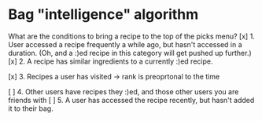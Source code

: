 Bag "intelligence" algorithm
===

What are the conditions to bring a recipe to the top of the picks menu?
[x] 1. User accessed a recipe frequently a while ago, but hasn't accessed in a
   duration. (Oh, and a :)ed recipe in this category will get pushed up further.)
[x] 2. A recipe has similar ingredients to a currently :)ed recipe.

[x] 3. Recipes a user has visited -> rank is preoprtonal to the time





[ ] 4. Other users have recipes they :)ed, and those other users you are friends
with
[ ] 5. A user has accessed the recipe recently, but hasn't added it to their bag.
